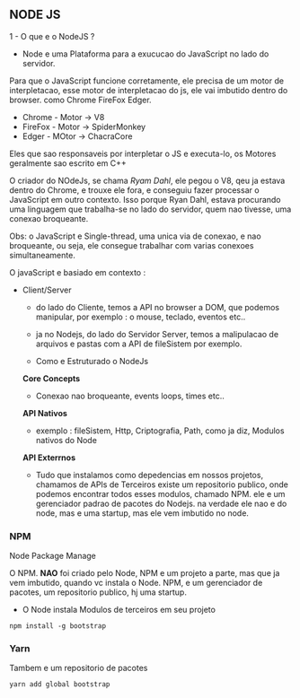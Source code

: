 ## NODE JS

1 - O que e o NodeJS ?
 - Node e uma Plataforma para a exucucao do JavaScript no lado do servidor.

Para que o JavaScript funcione corretamente, ele precisa de um motor de interpletacao, esse motor de interpletacao do js, ele vai imbutido dentro do browser. como Chrome FireFox Edger.

 - Chrome - Motor -> V8
 - FireFox - Motor -> SpiderMonkey
 - Edger - MOtor -> ChacraCore

Eles que sao responsaveis por interpletar o JS e executa-lo, os Motores geralmente sao escrito em C++

O criador do NOdeJs, se chama *Ryam Dahl*, ele pegou o V8, qeu ja estava dentro do Chrome, e trouxe ele fora, e conseguiu fazer processar o JavaScript em outro contexto.
Isso porque Ryan Dahl, estava procurando uma linguagem que trabalha-se no lado do servidor, quem nao tivesse, uma conexao broqueante.

Obs: o JavaScript e Single-thread, uma unica via de conexao, e nao broqueante, ou seja, ele consegue trabalhar com varias conexoes simultaneamente.


O javaScript e basiado em contexto :
 
- Client/Server
   
   - do lado do Cliente, temos a API no browser a DOM, que podemos manipular, por exemplo : o mouse, teclado, eventos etc..

   - ja no Nodejs, do lado do Servidor Server, temos a malipulacao de arquivos e pastas com a API de fileSistem por exemplo.


   - Como e Estruturado o NodeJs

  **Core Concepts**
  - Conexao nao broqueante, events loops, times etc..

  **API Nativos**
  - exemplo : fileSistem, Http, Criptografia, Path, como ja diz, Modulos nativos do Node
    
  **API Exterrnos**
  - Tudo que instalamos como depedencias em nossos projetos, chamamos de APIs de Terceiros existe um repositorio publico, onde podemos encontrar todos esses modulos, chamado NPM. ele e um gerenciador padrao de pacotes do Nodejs. na verdade ele nao e do node, mas e uma startup, mas ele vem imbutido no node.   

### NPM  
Node Package Manage

 O NPM. **NAO** foi criado pelo Node, NPM e um projeto a parte, mas que ja vem imbutido, quando vc instala o Node.
 NPM, e um gerenciador de pacotes, um repositorio publico, hj uma startup.

- O Node instala Modulos de terceiros em seu projeto
```
npm install -g bootstrap
```

### Yarn
Tambem e um repositorio de pacotes

```
yarn add global bootstrap
```